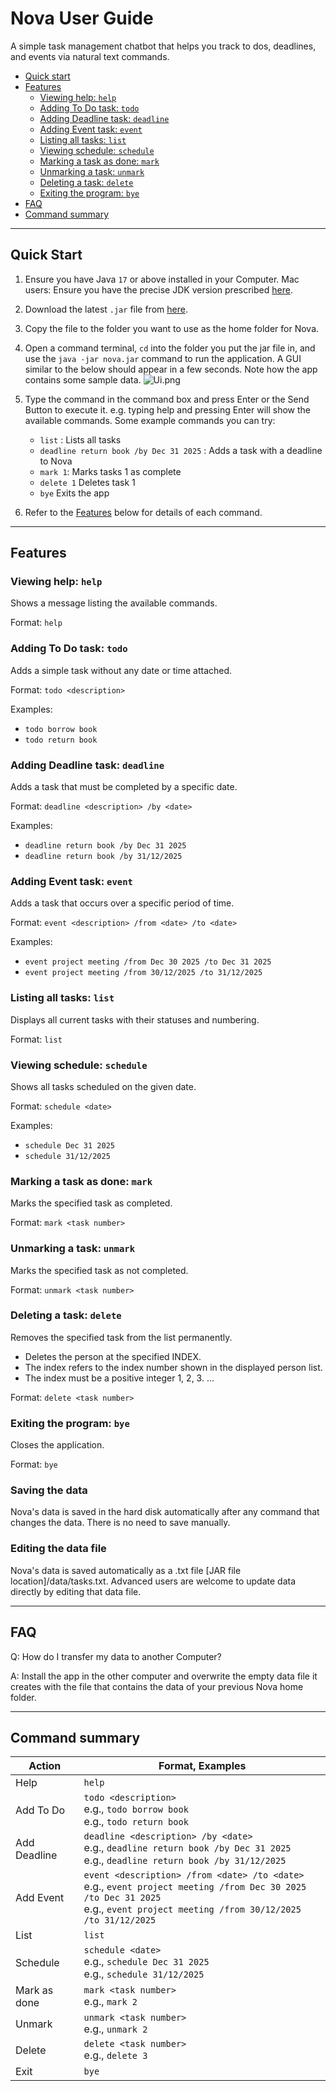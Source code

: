 # Nova User Guide

A simple task management chatbot that helps you track to dos, deadlines, and events via natural text commands.

- [Quick start](#quick-start)
- [Features](#features)
    - [Viewing help: ```help```](#viewing-help-help)
    - [Adding To Do task: ```todo```](#adding-to-do-task-todo)
    - [Adding Deadline task: ```deadline```](#adding-deadline-task-deadline)
    - [Adding Event task: ```event```](#adding-event-task-event)
    - [Listing all tasks: ```list```](#listing-all-tasks-list)
    - [Viewing schedule: ```schedule```](#viewing-schedule-schedule)
    - [Marking a task as done: ```mark```](#marking-a-task-as-done-mark)
    - [Unmarking a task: ```unmark```](#unmarking-a-task-unmark)
    - [Deleting a task: ```delete```](#deleting-a-task-delete)
    - [Exiting the program: ```bye```](#exiting-the-program-bye)
- [FAQ](#faq)
- [Command summary](#command-summary)

---

## Quick Start
1. Ensure you have Java ```17``` or above installed in your Computer.
Mac users: Ensure you have the precise JDK version prescribed [here](https://se-education.org/guides/tutorials/javaInstallationMac.html).

2. Download the latest ```.jar``` file from [here](https://github.com/jireh0108/ip/releases).

3. Copy the file to the folder you want to use as the home folder for Nova.

4. Open a command terminal, ```cd``` into the folder you put the jar file in, and use the ```java -jar nova.jar``` command to run the application.  A GUI similar to the below should appear in a few seconds. Note how the app contains some sample data. ![Ui.png](Ui.png)

5. Type the command in the command box and press Enter or the Send Button to execute it. e.g. typing help and pressing Enter will show the available commands.
   Some example commands you can try: 
   - ```list``` : Lists all tasks
   - ```deadline return book /by Dec 31 2025``` : Adds a task with a deadline to Nova
   - ```mark 1```: Marks tasks 1 as complete
   - ```delete 1``` Deletes task 1
   - ```bye``` Exits the app
6. Refer to the [Features](#features) below for details of each command.
---
## Features

### Viewing help: ```help```
Shows a message listing the available commands.

Format: ```help```
### Adding To Do task: ```todo```
Adds a simple task without any date or time attached.

Format: ```todo <description>```

Examples:
- ```todo borrow book```
- ```todo return book```

### Adding Deadline task: ```deadline```
Adds a task that must be completed by a specific date.

Format: ```deadline <description> /by <date>```

Examples: 
- ```deadline return book /by Dec 31 2025```
- ```deadline return book /by 31/12/2025```

### Adding Event task: ```event```
Adds a task that occurs over a specific period of time.

Format: ```event <description> /from <date> /to <date>```

Examples:
- ```event project meeting /from Dec 30 2025 /to Dec 31 2025```
- ```event project meeting /from 30/12/2025 /to 31/12/2025```

### Listing all tasks: ```list```
Displays all current tasks with their statuses and numbering.

Format: ```list```

### Viewing schedule: ```schedule```
Shows all tasks scheduled on the given date.

Format: ```schedule <date>```

Examples:
- ```schedule Dec 31 2025```
- ```schedule 31/12/2025```

### Marking a task as done: ```mark```
Marks the specified task as completed.

Format: ```mark <task number>```

### Unmarking a task: ```unmark```
Marks the specified task as not completed.

Format: ```unmark <task number>```

### Deleting a task: ```delete```
Removes the specified task from the list permanently.
- Deletes the person at the specified INDEX.
- The index refers to the index number shown in the displayed person list.
- The index must be a positive integer 1, 2, 3. ...

Format: ```delete <task number>```

### Exiting the program: ```bye```
Closes the application.

Format: ```bye```

### Saving the data
Nova's data is saved in the hard disk automatically after any command that changes the data. There is no need to save manually.

### Editing the data file
Nova's data is saved automatically as a .txt file [JAR file location]/data/tasks.txt. Advanced users are welcome to update data directly by editing that data file.

---

## FAQ
Q: How do I transfer my data to another Computer?

A: Install the app in the other computer and overwrite the empty data file it creates with the file that contains the data of your previous Nova home folder.

---

## Command summary

| Action       | Format, Examples                                                                                                                                                                  |
|--------------|-----------------------------------------------------------------------------------------------------------------------------------------------------------------------------------|
| Help         | `help`                                                                                                                                                                            |
| Add To Do    | `todo <description>`<br>e.g., `todo borrow book`<br>e.g., `todo return book`                                                                                                      |
| Add Deadline | `deadline <description> /by <date>`<br>e.g., `deadline return book /by Dec 31 2025`<br>e.g., `deadline return book /by 31/12/2025`                                                |
| Add Event    | `event <description> /from <date> /to <date>`<br>e.g., `event project meeting /from Dec 30 2025 /to Dec 31 2025`<br>e.g., `event project meeting /from 30/12/2025 /to 31/12/2025` |
| List         | `list`                                                                                                                                                                            |
| Schedule     | `schedule <date>`<br>e.g., `schedule Dec 31 2025`<br>e.g., `schedule 31/12/2025`                                                                                                  |
| Mark as done | `mark <task number>`<br>e.g., `mark 2`                                                                                                                                            |
| Unmark       | `unmark <task number>`<br>e.g., `unmark 2`                                                                                                                                        |
| Delete       | `delete <task number>`<br>e.g., `delete 3`                                                                                                                                        |
| Exit         | `bye`                                                                                                                                                                             |


